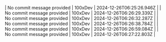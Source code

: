 
| No commit message provided | 100xDev | 2024-12-26T06:25:26.946Z |
| No commit message provided | 100xDev | 2024-12-26T06:26:29.339Z |
| No commit message provided | 100xDev | 2024-12-26T06:26:32.287Z |
| No commit message provided | 100xDev | 2024-12-26T06:26:38.784Z |
| No commit message provided | 100xDev | 2024-12-26T06:26:59.084Z |
| No commit message provided | 100xDev | 2024-12-26T06:27:22.803Z |
